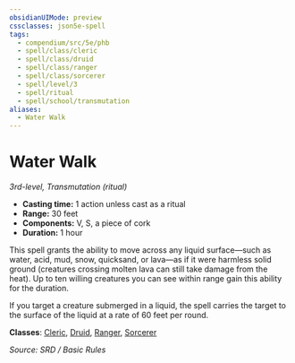 ```yaml
---
obsidianUIMode: preview
cssclasses: json5e-spell
tags:
  - compendium/src/5e/phb
  - spell/class/cleric
  - spell/class/druid
  - spell/class/ranger
  - spell/class/sorcerer
  - spell/level/3
  - spell/ritual
  - spell/school/transmutation
aliases:
  - Water Walk
---
```

# Water Walk
*3rd-level, Transmutation (ritual)*  

- **Casting time:** 1 action unless cast as a ritual
- **Range:** 30 feet
- **Components:** V, S, a piece of cork
- **Duration:** 1 hour

This spell grants the ability to move across any liquid surface—such as water, acid, mud, snow, quicksand, or lava—as if it were harmless solid ground (creatures crossing molten lava can still take damage from the heat). Up to ten willing creatures you can see within range gain this ability for the duration.

If you target a creature submerged in a liquid, the spell carries the target to the surface of the liquid at a rate of 60 feet per round.

**Classes**: [Cleric](cleric.md), [Druid](DND%20Markdown/compendium/classes/Druid/druid.md), [Ranger](ranger.md), [Sorcerer](sorcerer.md)

*Source: SRD / Basic Rules*